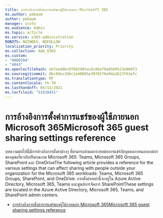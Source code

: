 ```yaml
---
title: การอ้างอิงการตั้งค่าการแชร์ของผู้ใช้ภายนอก Microsoft 365
ms.author: pebaum
author: pebaum
manager: scotv
ms.audience: Admin
ms.topic: article
ms.service: o365-administration
ROBOTS: NOINDEX, NOFOLLOW
localization_priority: Priority
ms.collection: Adm_O365
ms.custom:
- "9000204"
- "4843"
ms.openlocfilehash: eb7ea40bc0f602905ac6c06af0a8569523e80df3
ms.sourcegitcommit: 8bc60ec34bc1e40685e3976576e04a2623f63a7c
ms.translationtype: MT
ms.contentlocale: th-TH
ms.lasthandoff: 04/15/2021
ms.locfileid: "51810431"
---
```

# <a name="microsoft-365-guest-sharing-settings-reference"></a><span data-ttu-id="2506e-102">การอ้างอิงการตั้งค่าการแชร์ของผู้ใช้ภายนอก Microsoft 365</span><span class="sxs-lookup"><span data-stu-id="2506e-102">Microsoft 365 guest sharing settings reference</span></span>

<span data-ttu-id="2506e-103">บทความต่อไปนี้มีการอ้างอิงการตั้งค่าต่างๆ ที่สามารถส่งผลกระทบต่อการแชร์กับบุคคลภายนอกองค์กรของคุณเกี่ยวกับปริมาณงาน Microsoft 365: Teams, Microsoft 365 Groups, SharePoint และ OneDrive</span><span class="sxs-lookup"><span data-stu-id="2506e-103">The following article provides a reference for the various settings that can affect sharing with people outside your organization for the Microsoft 365 workloads: Teams, Microsoft 365 Groups, SharePoint, and OneDrive.</span></span> <span data-ttu-id="2506e-104">การตั้งค่าเหล่านี้จะอยู่ใน Azure Active Directory, Microsoft 365, Teams และศูนย์การจัดการ SharePoint</span><span class="sxs-lookup"><span data-stu-id="2506e-104">These settings are located in the Azure Active Directory, Microsoft 365, Teams, and SharePoint admin centers.</span></span>

- [<span data-ttu-id="2506e-105">การอ้างอิงการตั้งค่าการแชร์ของผู้ใช้ภายนอก Microsoft 365</span><span class="sxs-lookup"><span data-stu-id="2506e-105">Microsoft 365 guest sharing settings reference</span></span>](https://docs.microsoft.com/microsoft-365/solutions/microsoft-365-guest-settings?view=o365-worldwide)
